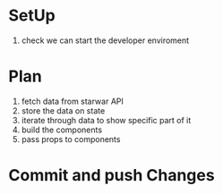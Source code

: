 # SetUp
1. check we can start the developer enviroment

# Plan
1. fetch data from starwar API
2. store the data on state
3. iterate through data to show specific part of it
4. build the  components
5. pass props to components

# Commit and push Changes